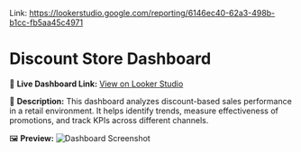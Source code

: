 Link:
https://lookerstudio.google.com/reporting/6146ec40-62a3-498b-b1cc-fb5aa45c4971
# Discount Store Dashboard

🔗 **Live Dashboard Link:** [View on Looker Studio](https://lookerstudio.google.com/reporting/6146ec40-62a3-498b-b1cc-fb5aa45c4971)

📝 **Description:**
This dashboard analyzes discount-based sales performance in a retail environment. It helps identify trends, measure effectiveness of promotions, and track KPIs across different channels.

🖼️ **Preview:**
![Dashboard Screenshot]()
